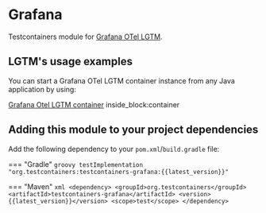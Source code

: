 # Grafana

Testcontainers module for [Grafana OTel LGTM](https://hub.docker.com/r/grafana/otel-lgtm).

## LGTM's usage examples

You can start a Grafana OTel LGTM container instance from any Java application by using:

<!--codeinclude-->
[Grafana Otel LGTM container](../../modules/grafana/src/test/java/org/testcontainers/grafana/LgtmStackContainerTest.java) inside_block:container
<!--/codeinclude-->

## Adding this module to your project dependencies

Add the following dependency to your `pom.xml`/`build.gradle` file:

=== "Gradle"
    ```groovy
    testImplementation "org.testcontainers:testcontainers-grafana:{{latest_version}}"
    ```

=== "Maven"
    ```xml
    <dependency>
        <groupId>org.testcontainers</groupId>
        <artifactId>testcontainers-grafana</artifactId>
        <version>{{latest_version}}</version>
        <scope>test</scope>
    </dependency>
    ```
